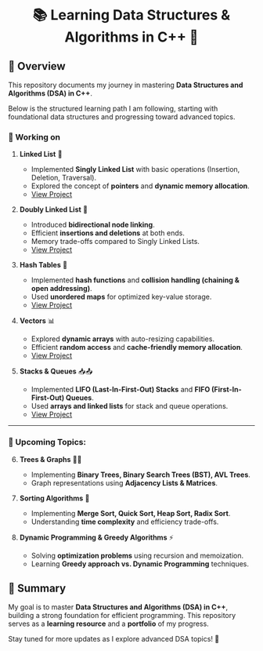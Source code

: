 <div align="center">

# 📚 Learning Data Structures & Algorithms in C++ 🚀

</div>

## 📖 Overview
This repository documents my journey in mastering **Data Structures and Algorithms (DSA) in C++**.

Below is the structured learning path I am following, starting with foundational data structures and progressing toward advanced topics.


### 🔨 Working on

1. **Linked List** 🔗  
   - Implemented **Singly Linked List** with basic operations (Insertion, Deletion, Traversal).
   - Explored the concept of **pointers** and **dynamic memory allocation**.
   - [View Project](./README_LinkedList.md)

2. **Doubly Linked List** 🔄  
   - Introduced **bidirectional node linking**.
   - Efficient **insertions and deletions** at both ends.
   - Memory trade-offs compared to Singly Linked Lists.
   - [View Project](./README_DoublyLinkedList.md)

3. **Hash Tables** 🔢  
   - Implemented **hash functions** and **collision handling (chaining & open addressing)**.
   - Used **unordered maps** for optimized key-value storage.
   - [View Project](./README_HashTables.md)

4. **Vectors** 📊  
   - Explored **dynamic arrays** with auto-resizing capabilities.
   - Efficient **random access** and **cache-friendly memory allocation**.
   - [View Project](./README_Vectors.md)

5. **Stacks & Queues** 📥📤  
   - Implemented **LIFO (Last-In-First-Out) Stacks** and **FIFO (First-In-First-Out) Queues**.
   - Used **arrays and linked lists** for stack and queue operations.
   - [View Project](./README_StacksQueues.md)

---

### 🚧 Upcoming Topics:
6. **Trees & Graphs** 🌲🔗  
   - Implementing **Binary Trees, Binary Search Trees (BST), AVL Trees**.
   - Graph representations using **Adjacency Lists & Matrices**.

7. **Sorting Algorithms** 🔄  
   - Implementing **Merge Sort, Quick Sort, Heap Sort, Radix Sort**.
   - Understanding **time complexity** and efficiency trade-offs.

8. **Dynamic Programming & Greedy Algorithms** ⚡  
   - Solving **optimization problems** using recursion and memoization.
   - Learning **Greedy approach vs. Dynamic Programming** techniques.

## 🎯 Summary
My goal is to master **Data Structures and Algorithms (DSA) in C++**, building a strong foundation for efficient programming. This repository serves as a **learning resource** and a **portfolio** of my progress.

Stay tuned for more updates as I explore advanced DSA topics! 🚀

